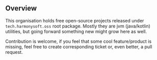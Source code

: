 ## Overview

This organisation holds free open-source projects released under `tech.harmonysoft.oss` root package. Mostly they are jvm (java/kotlin) utilities, but going forward something new might grow here as well.

Contribution is welcome, if you feel that some cool feature/product is missing, feel free to create corresponding ticket or, even better, a pull request.
